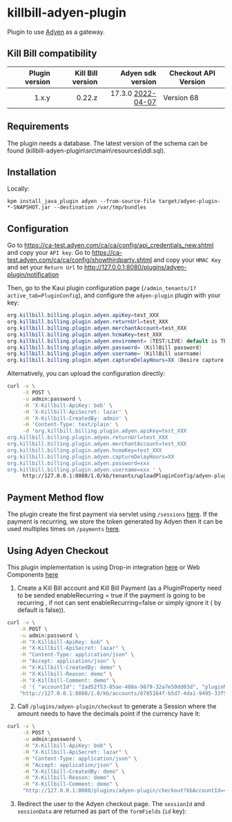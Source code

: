 # killbill-adyen-plugin

Plugin to use [Adyen](https://www.adyen.com/) as a gateway.


## Kill Bill compatibility

| Plugin version | Kill Bill version  | Adyen sdk version                                         | Checkout API Version|
| -------------: | -----------------: | --------------------------------------------------------: |-------------------- |
| 1.x.y          | 0.22.z             | 17.3.0 [2022-04-07](https://github.com/Adyen/adyen-java-api-library) |Version 68|



## Requirements

The plugin needs a database. The latest version of the schema can be found (killbill-adyen-plugin\src\main\resources\ddl.sql).

## Installation

Locally:

```
kpm install_java_plugin adyen --from-source-file target/adyen-plugin-*-SNAPSHOT.jar --destination /var/tmp/bundles
```

## Configuration

Go to https://ca-test.adyen.com/ca/ca/config/api_credentials_new.shtml and copy your `API key`.
Go to https://ca-test.adyen.com/ca/ca/config/showthirdparty.shtml and copy your `HMAC Key` and set your `Return Url` to http://127.0.0.1:8080/plugins/adyen-plugin/notification

Then, go to the Kaui plugin configuration page (`/admin_tenants/1?active_tab=PluginConfig`), and configure the `adyen-plugin` plugin with your key:

```java
org.killbill.billing.plugin.adyen.apiKey=test_XXX
org.killbill.billing.plugin.adyen.returnUrl=test_XXX
org.killbill.billing.plugin.adyen.merchantAccount=test_XXX
org.killbill.billing.plugin.adyen.hcmaKey=test_XXX
org.killbill.billing.plugin.adyen.enviroment= (TEST/LIVE) default is TEST
org.killbill.billing.plugin.adyen.password= (KillBill password)
org.killbill.billing.plugin.adyen.username= (KillBill username)
org.killbill.billing.plugin.adyen.captureDelayHours=XX (Desire capture delay in hours after Authorize , number must be between 0 - 168 hr) 
```

Alternatively, you can upload the configuration directly:

```bash
curl -v \
     -X POST \
     -u admin:password \
     -H 'X-Killbill-ApiKey: bob' \
     -H 'X-Killbill-ApiSecret: lazar' \
     -H 'X-Killbill-CreatedBy: admin' \
     -H 'Content-Type: text/plain' \
     -d 'org.killbill.billing.plugin.adyen.apiKey=test_XXX
org.killbill.billing.plugin.adyen.returnUrl=test_XXX
org.killbill.billing.plugin.adyen.merchantAccount=test_XXX
org.killbill.billing.plugin.adyen.hcmaKey=test_XXX
org.killbill.billing.plugin.adyen.captureDelayHours=XX
org.killbill.billing.plugin.adyen.password=xxx
org.killbill.billing.plugin.adyen.username=xxx ' \
     http://127.0.0.1:8080/1.0/kb/tenants/uploadPluginConfig/adyen-plugin
```

## Payment Method flow

The plugin create the first payment via servlet using `/sessions` [here](https://docs.adyen.com/online-payments/web-drop-in#create-payment-session). If the payment is recurring, we store the token generated by Adyen then it can be used multiples times on `/payments` [here](https://docs.adyen.com/online-payments/tokenization/create-and-use-tokens#pay-one-off).

## Using Adyen Checkout

This plugin implementation is using Drop-in integration [here](https://docs.adyen.com/online-payments/web-drop-in) or Web Components [here](https://docs.adyen.com/online-payments/web-drop-in)

1. Create a Kill Bill account and Kill Bill Payment (as a PluginProperty need to be sended enableRecurring = true if the payment is going to be recurring , if not can sent enableRecurring=false or simply ignore it ( by default is false)).

```bash
curl -v \
    -X POST \
    -u admin:password \
    -H "X-Killbill-ApiKey: bob" \
    -H "X-Killbill-ApiSecret: lazar" \
    -H "Content-Type: application/json" \
    -H "Accept: application/json" \
    -H "X-Killbill-CreatedBy: demo" \
    -H "X-Killbill-Reason: demo" \
    -H "X-Killbill-Comment: demo" \
    -d '{ "accountId": "2ad52f53-85ae-408a-9879-32a7e59dd03d", "pluginName": "adyen-plugin" ,"isDefault": true, "pluginInfo": { "isDefaultPaymentMethod": true, "properties": [ { "key": "enableRecurring", "value": "true", "isUpdatable": false } }' \
    "http://127.0.0.1:8080/1.0/kb/accounts/8785164f-b5d7-4da1-9495-33f5105e8d80/paymentMethods" 
```
2. Call `/plugins/adyen-plugin/checkout` to generate a Session where the amount needs to have the decimals point if the currency have it:

```bash
curl -v \
     -X POST \
     -u admin:password \
     -H "X-Killbill-ApiKey: bob" \
     -H "X-Killbill-ApiSecret: lazar" \
     -H "Content-Type: application/json" \
     -H "Accept: application/json" \
     -H "X-Killbill-CreatedBy: demo" \
     -H "X-Killbill-Reason: demo" \
     -H "X-Killbill-Comment: demo" \
     "http://127.0.0.1:8080/plugins/adyen-plugin/checkout?kbAccountId=<KB_ACCOUNT_ID>&amount=<amount?&kbPaymentMethodId=<KB_PAYMENT_METHOD_ID>"
```

3. Redirect the user to the Adyen checkout page. The `sessionId` and `sessionData` are returned as part of the `formFields` (`id` key):

